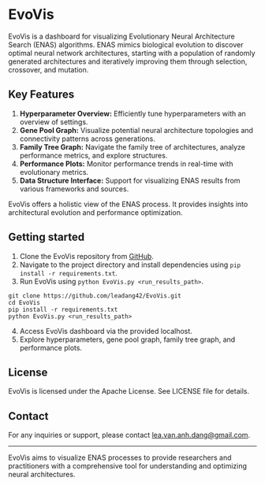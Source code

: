 # EvoVis

EvoVis is a dashboard for visualizing Evolutionary Neural Architecture Search (ENAS) algorithms. ENAS mimics biological evolution to discover optimal neural network architectures, starting with a population of randomly generated architectures and iteratively improving them through selection, crossover, and mutation.

## Key Features

1. **Hyperparameter Overview:** Efficiently tune hyperparameters with an overview of settings.
2. **Gene Pool Graph:** Visualize potential neural architecture topologies and connectivity patterns across generations.
3. **Family Tree Graph:** Navigate the family tree of architectures, analyze performance metrics, and explore structures.
4. **Performance Plots:** Monitor performance trends in real-time with evolutionary metrics.
5. **Data Structure Interface:** Support for visualizing ENAS results from various frameworks and sources.

EvoVis offers a holistic view of the ENAS process. It provides insights into architectural evolution and performance optimization.

## Getting started

1. Clone the EvoVis repository from [GitHub](https://github.com/leadang42/EvoVis.git).
2. Navigate to the project directory and install dependencies using `pip install -r requirements.txt`.
3. Run EvoVis using `python EvoVis.py <run_results_path>`.

````    
git clone https://github.com/leadang42/EvoVis.git
cd EvoVis
pip install -r requirements.txt
python EvoVis.py <run_results_path>
````

4. Access EvoVis dashboard via the provided localhost.
5. Explore hyperparameters, gene pool graph, family tree graph, and performance plots.

## License

EvoVis is licensed under the Apache License. See LICENSE file for details.

## Contact

For any inquiries or support, please contact [lea.van.anh.dang@gmail.com](mailto:lea.van.anh.dang@gmail.com).

---

EvoVis aims to visualize ENAS processes to provide researchers and practitioners with a comprehensive tool for understanding and optimizing neural architectures.
